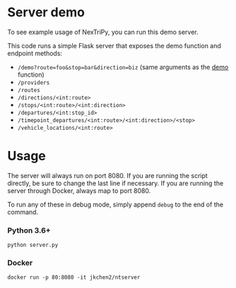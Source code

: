 # Server demo
To see example usage of NexTriPy, you can run this demo server.

This code runs a simple Flask server that exposes the demo function and endpoint methods:
* `/demo?route=foo&stop=bar&direction=biz` (same arguments as the [demo](https://jkchen2.github.io/NexTriPy/nextrip.html#nextrip.demo) function)
* `/providers`
* `/routes`
* `/directions/<int:route>`
* `/stops/<int:route>/<int:direction>`
* `/departures/<int:stop_id>`
* `/timepoint_departures/<int:route>/<int:direction>/<stop>`
* `/vehicle_locations/<int:route>`


# Usage
The server will always run on port 8080. If you are running the script directly, be sure to change the last line if necessary. If you are running the server through Docker, always map to port 8080.

To run any of these in debug mode, simply append `debug` to the end of the command.

### Python 3.6+
`python server.py`

### Docker
`docker run -p 80:8080 -it jkchen2/ntserver`
